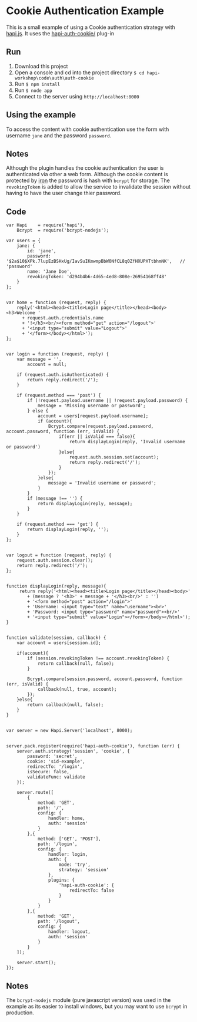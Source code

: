 # Cookie Authentication Example

This is a small example of using a Cookie authentication strategy with [hapi.js](http://hapijs.com/). It uses the [hapi-auth-cookie/](https://github.com/hapijs/hapi-auth-cookie/) plug-in

## Run
1. Download this project
2. Open a console and cd into the project directory `$ cd hapi-workshop\code\auth\auth-cookie`
3. Run `$ npm install`
4. Run `$ node app`
5. Connect to the server using `http://localhost:8000`

## Using the example
To access the content with cookie authentication use the form with username `jane` and the password  `password`. 

## Notes
Although the plugin handles the cookie authentication the user is authenticated via other a web form. Although the cookie content is protected by [iron](https://github.com/hueniverse/iron) the password is hash with `bcrypt` for storage.  The `revokingToken` is added to allow the service to invalidate the session without having to have the user change thier password.

## Code
    var Hapi    = require('hapi'),
        Bcrypt  = require('bcrypt-nodejs');
    
    var users = {
        jane: {
            id: 'jane',
            password: '$2a$10$XPk.7lupEzBSHxUg/IavSuIKmwmpBbW0NfCL8q0ZfHXUPXTtbhmNK',   // 'password'
            name: 'Jane Doe',
            revokingToken: 'd294b4b6-4d65-4ed8-808e-26954168ff48'
        }
    };
    
    
    var home = function (request, reply) {
        reply('<html><head><title>Login page</title></head><body><h3>Welcome '
          + request.auth.credentials.name
          + '!</h3><br/><form method="get" action="/logout">'
          + '<input type="submit" value="Logout">'
          + '</form></body></html>');
    };
    
    
    var login = function (request, reply) {
        var message = '',
            account = null;
    
        if (request.auth.isAuthenticated) {
            return reply.redirect('/');
        }
    
        if (request.method === 'post') {
            if (!request.payload.username || !request.payload.password) {
                message = 'Missing username or password';
            } else {
                account = users[request.payload.username];
                if (account){
                    Bcrypt.compare(request.payload.password, account.password, function (err, isValid) {
                        if(err || isValid === false){
                            return displayLogin(reply, 'Invalid username or password')
                        }else{
                            request.auth.session.set(account);
                            return reply.redirect('/');
                        }
                    });
                }else{
                    message = 'Invalid username or password';   
                }
            }
            if (message !== '') {
                return displayLogin(reply, message);
            }
        }
    
        if (request.method === 'get') {
            return displayLogin(reply, '');
        }
    };
    
    
    var logout = function (request, reply) {
        request.auth.session.clear();
        return reply.redirect('/');
    };
    
    
    function displayLogin(reply, message){
         return reply('<html><head><title>Login page</title></head><body>'
            + (message ? '<h3>' + message + '</h3><br/>' : '')
            + '<form method="post" action="/login">'
            + 'Username: <input type="text" name="username"><br>'
            + 'Password: <input type="password" name="password"><br/>'
            + '<input type="submit" value="Login"></form></body></html>');
    }
    
    
    function validate(session, callback) {
        var account = users[session.id];
    
        if(account){
            if (session.revokingToken !== account.revokingToken) {
                return callback(null, false);
            }
    
            Bcrypt.compare(session.password, account.password, function (err, isValid) {
                callback(null, true, account);
            });
        }else{
            return callback(null, false);
        }
    }
    
    
    var server = new Hapi.Server('localhost', 8000);
    
    
    server.pack.register(require('hapi-auth-cookie'), function (err) {
        server.auth.strategy('session', 'cookie', {
            password: 'secret',
            cookie: 'sid-example',
            redirectTo: '/login',
            isSecure: false,
            validateFunc: validate
        });
    
        server.route([
            {
                method: 'GET',
                path: '/',
                config: {
                    handler: home,
                    auth: 'session'
                }
            },{
                method: ['GET', 'POST'],
                path: '/login',
                config: {
                    handler: login,
                    auth: {
                        mode: 'try',
                        strategy: 'session'
                    },
                    plugins: {
                        'hapi-auth-cookie': {
                            redirectTo: false
                        }
                    }
                }
            },{
                method: 'GET',
                path: '/logout',
                config: {
                    handler: logout,
                    auth: 'session'
                }
            }
        ]);
    
        server.start();
    });

## Notes
The `bcrypt-nodejs` module (pure javascript version) was used in the example as its easier to install windows, but you may want to use `bcrypt` in production.

